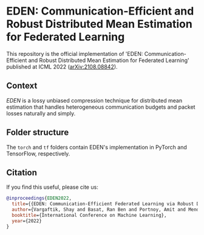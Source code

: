 # EDEN: Communication-Efficient and Robust Distributed Mean Estimation for Federated Learning

This repository is the official implementation of 'EDEN: Communication-Efficient and Robust Distributed Mean Estimation for Federated Learning' published at ICML 2022 ([arXiv:2108.08842](https://arxiv.org/abs/2108.08842)).


## Context

*EDEN* is a lossy unbiased compression technique for distributed mean estimation that handles heterogeneous communication budgets and packet losses naturally and simply.

## Folder structure 

The `torch` and `tf` folders contain EDEN's implementation in PyTorch and TensorFlow, respectively.  

## Citation

If you find this useful, please cite us:

```bibtex
@inproceedings{EDEN2022,
  title={{EDEN: Communication-Efficient Federated Learning via Robust Distributed Mean Estimation}},
  author={Vargaftik, Shay and Basat, Ran Ben and Portnoy, Amit and Mendelson, Gal and Ben-Itzhak, Yaniv and Mitzenmacher, Michael},
  booktitle={International Conference on Machine Learning},
  year={2022}
}
```
